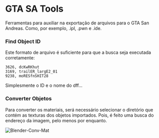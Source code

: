 # GTA SA Tools

Ferramentas para auxiliar na exportação de arquivos para o GTA San Andreas. Como, por exemplo, .ipl, .pwn e .ide.

### Find Object ID

Este formato de arquivo é suficiente para que a busca seja executada corretamente:

```
3626, dcKwRKhut
3169, trailER_largE2_01
9238, moRESfnSHIT28
```

Simplesmente o ID e o nome do dff...

### Converter Objetos

Para converter os materiais, será necessário selecionar o diretório que contém as texturas dos objetos importados. Pois, é feito uma busca do endereço da imagem, pelo menos por enquanto.

![Blender-Conv-Mat](./Imagens/readme/Blender_Conv_Mat.gif)
